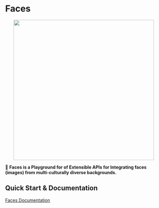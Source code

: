 

# Faces

<p align="center"><img src="./src/assets/imgs/hnnl.png" width="450"></p>

🔎 **Faces is a Playground for of Extensible APIs for Integrating faces (images) from multi-culturally diverse backgrounds.**

## Quick Start & Documentation

[Faces Documentation](https://marvambi.com/faces)

